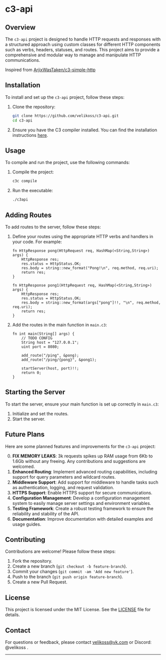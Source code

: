 # c3-api

## Overview

The `c3-api` project is designed to handle HTTP requests and responses with a structured approach using custom classes for different HTTP components such as verbs, headers, statuses, and routes. This project aims to provide a comprehensive and modular way to manage and manipulate HTTP communications.

Inspired from [ArjixWasTaken/c3-simple-http](https://github.com/ArjixWasTaken/c3-simple-http)

## Installation

To install and set up the `c3-api` project, follow these steps:

1. Clone the repository:
   ```bash
   git clone https://github.com/velikoss/c3-api.git
   cd c3-api
   ```

2. Ensure you have the C3 compiler installed. You can find the installation instructions [here](https://c3lang.org/).

## Usage

To compile and run the project, use the following commands:

1. Compile the project:
   ```bash
   c3c compile
   ```

2. Run the executable:
   ```bash
   ./c3api
   ```

## Adding Routes

To add routes to the server, follow these steps:

1. Define your routes using the appropriate HTTP verbs and handlers in your code. For example:
   ```c3
   fn HttpResponse pong(HttpRequest req, HashMap(<String,String>) args) {
       HttpResponse res;
       res.status = HttpStatus.OK;
       res.body = string::new_format("Pong!\n", req.method, req.uri);
       return res;
   }

   fn HttpResponse pong1(HttpRequest req, HashMap(<String,String>) args) {
       HttpResponse res;
       res.status = HttpStatus.OK;
       res.body = string::new_format(args["pong"]!!, "\n", req.method, req.uri);
       return res;
   }
   ```

2. Add the routes in the main function in `main.c3`:
   ```c3
   fn int main(String[] args) {
       // TODO CONFIG
       String host = "127.0.0.1";
       uint port = 8080;

       add_route("/ping", &pong);
       add_route("/ping/{pong}", &pong1);

       startServer(host, port)!!;
       return 0;
   }
   ```

## Starting the Server

To start the server, ensure your main function is set up correctly in `main.c3`:

1. Initialize and set the routes.
2. Start the server.

## Future Plans

Here are some planned features and improvements for the `c3-api` project:

0. **FIX MEMORY LEAKS**: 3k requests spikes up RAM usage from 6Kb to 1.6Gb without any freeing. Any contributions and suggestions are welcomed.
1. **Enhanced Routing**: Implement advanced routing capabilities, including support for query parameters and wildcard routes.
2. **Middleware Support**: Add support for middleware to handle tasks such as authentication, logging, and request validation.
3. **HTTPS Support**: Enable HTTPS support for secure communications.
4. **Configuration Management**: Develop a configuration management system to easily manage server settings and environment variables.
5. **Testing Framework**: Create a robust testing framework to ensure the reliability and stability of the API.
6. **Documentation**: Improve documentation with detailed examples and usage guides.

## Contributing

Contributions are welcome! Please follow these steps:

1. Fork the repository.
2. Create a new branch (`git checkout -b feature-branch`).
3. Commit your changes (`git commit -am 'Add new feature'`).
4. Push to the branch (`git push origin feature-branch`).
5. Create a new Pull Request.

## License

This project is licensed under the MIT License. See the [LICENSE](LICENSE) file for details.

## Contact

For questions or feedback, please contact [velikoss@vk.com](mailto:velikoss@vk.com) or Discord: @velikoss .

---